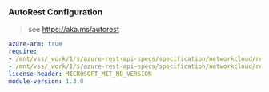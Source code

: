 ### AutoRest Configuration

> see https://aka.ms/autorest

``` yaml
azure-arm: true
require:
- /mnt/vss/_work/1/s/azure-rest-api-specs/specification/networkcloud/resource-manager/readme.md
- /mnt/vss/_work/1/s/azure-rest-api-specs/specification/networkcloud/resource-manager/readme.go.md
license-header: MICROSOFT_MIT_NO_VERSION
module-version: 1.3.0
```